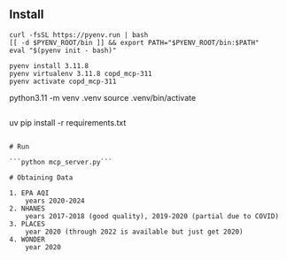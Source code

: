 ## Install

```
curl -fsSL https://pyenv.run | bash
[[ -d $PYENV_ROOT/bin ]] && export PATH="$PYENV_ROOT/bin:$PATH"
eval "$(pyenv init - bash)"
```

```
pyenv install 3.11.8
pyenv virtualenv 3.11.8 copd_mcp-311
pyenv activate copd_mcp-311
```
python3.11 -m venv .venv
source .venv/bin/activate
```

```
uv pip install -r requirements.txt
```

# Run

```python mcp_server.py```

# Obtaining Data

1. EPA AQI
    years 2020-2024
2. NHANES
    years 2017-2018 (good quality), 2019-2020 (partial due to COVID)
3. PLACES
    year 2020 (through 2022 is available but just get 2020)
4. WONDER
    year 2020
